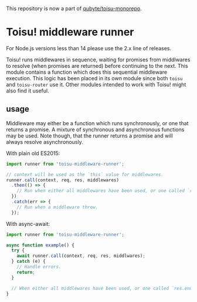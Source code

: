 This repository is now a part of [qubyte/toisu-monorepo](https://github.com/qubyte/toisu-monorepo).

# Toisu! middleware runner

For Node.js versions less than 14 please use the 2.x line of releases.

Toisu! runs middlewares in sequence, waiting for promises from middlwares to resolve (when promises
are returned) before continuing to the next. This module contains a function which does this
sequential middleware execution. This logic has been placed in its own module since both `toisu` and
`toisu-router` use it. Other modules intended to work with Toisu! might also find it useful.

## usage

Middleware may either be a function which runs synchronously, or one that returns a promise. A
mixture of synchronous and asynchronous functions may be used. Note though, that the runner returns
a promise and will always resolve asynchronously.

With plain old ES2015:
```javascript
import runner from 'toisu-middleware-runner';

// context will be used as the `this` value for middlewares.
runner.call(context, req, res, middlewares)
  .then(() => {
    // Run when either all middlewares have been used, or one called `res.end()`.
  })
  .catch(err => {
    // Run when a middleware threw.
  });
```

With async-await:
```javascript
import runner from 'toisu-middleware-runner';

async function example() {
  try {
    await runner.call(context, req, res, middlwares);
  } catch (e) {
    // Handle errors.
    return;
  }

  // When either all middlewares have been used, or one called `res.end()`.
}
```
